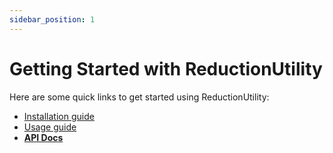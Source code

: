 ```yaml
---
sidebar_position: 1
---
```


# Getting Started with ReductionUtility

Here are some quick links to get started using ReductionUtility:

- [Installation guide](/docs/installation)
- [Usage guide](/docs/full-example)
- [**API Docs**](/api/ReductionUtility)
